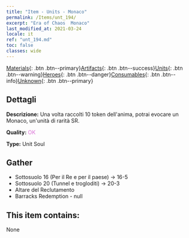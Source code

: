```yaml
---
title: "Item - Units - Monaco"
permalink: /Items/unt_194/
excerpt: "Era of Chaos  Monaco"
last_modified_at: 2021-03-24
locale: it
ref: "unt_194.md"
toc: false
classes: wide
---
```

 [Materials](/it/Items/){: .btn .btn--primary}[Artifacts](/it/Items/Artifacts/){: .btn .btn--success}[Units](/it/Items/Units/){: .btn .btn--warning}[Heroes](/it/Items/Heroes/){: .btn .btn--danger}[Consumables](/it/Items/Consumables/){: .btn .btn--info}[Unknown](/it/Items/Unknown/){: .btn .btn--primary}

## Dettagli
 **Descrizione:** Una volta raccolti 10 token dell'anima, potrai evocare un Monaco, un'unità di rarità SR.

 **Quality:** <span style="color: #DA70D6">OK</span>

 **Type:** Unit Soul

## Gather

*    Sottosuolo 16 (Per il Re e per il paese) -> 16-5 
*    Sottosuolo 20 (Tunnel e trogloditi) -> 20-3 
*    Altare del Reclutamento 
*    Barracks Redemption - null 

## This item contains:

  None

